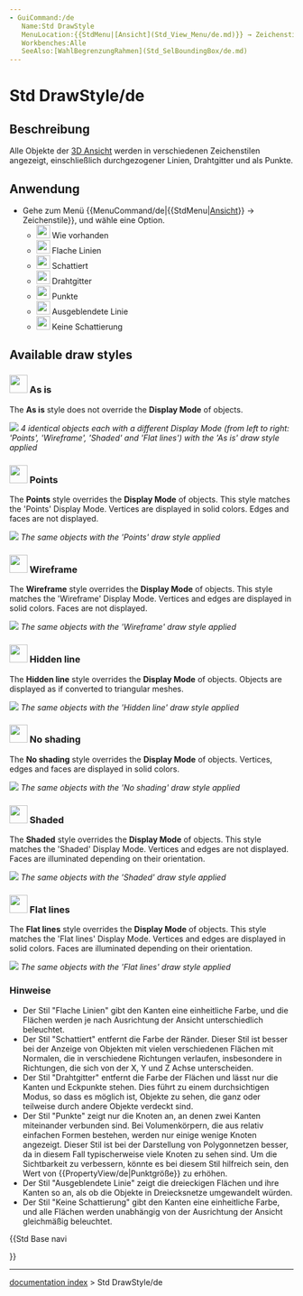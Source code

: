 ```yaml
---
- GuiCommand:/de
   Name:Std DrawStyle
   MenuLocation:{{StdMenu|[Ansicht](Std_View_Menu/de.md)}} → Zeichenstil
   Workbenches:Alle
   SeeAlso:[WahlBegrenzungRahmen](Std_SelBoundingBox/de.md)
---
```


# Std DrawStyle/de


</div>

## Beschreibung


<div class="mw-translate-fuzzy">

Alle Objekte der [3D Ansicht](3D_view/de.md) werden in verschiedenen Zeichenstilen angezeigt, einschließlich durchgezogener Linien, Drahtgitter und als Punkte.


</div>

## Anwendung


<div class="mw-translate-fuzzy">

-   Gehe zum Menü {{MenuCommand/de|{{StdMenu|[Ansicht](Std_View_Menu/de.md)}} → Zeichenstile}}, und wähle eine Option.
    -   <img alt="" src=images/DrawStyleAsIs.svg  style="width:24px;"> Wie vorhanden
    -   <img alt="" src=images/DrawStyleFlatLines.svg  style="width:24px;"> Flache Linien
    -   <img alt="" src=images/DrawStyleShaded.svg  style="width:24px;"> Schattiert
    -   <img alt="" src=images/DrawStyleWireFrame.svg  style="width:24px;"> Drahtgitter
    -   <img alt="" src=images/DrawStylePoints.svg  style="width:24px;"> Punkte
    -   <img alt="" src=images/DrawStyleWireFrame.svg  style="width:24px;"> Ausgeblendete Linie
    -   <img alt="" src=images/DrawStyleWireFrame.svg  style="width:24px;"> Keine Schattierung


</div>

## Available draw styles 

### <img alt="" src=images/Std_DrawStyleAsIs.svg  style="width:32px;"> As is 

The **As is** style does not override the **Display Mode** of objects.

![](images/Std_DrawStyleAsIs_example.png ) *4 identical objects each with a different Display Mode (from left to right: 'Points', 'Wireframe', 'Shaded' and 'Flat lines') with the 'As is' draw style applied*

### <img alt="" src=images/Std_DrawStylePoints.svg  style="width:32px;"> Points 

The **Points** style overrides the **Display Mode** of objects. This style matches the \'Points\' Display Mode. Vertices are displayed in solid colors. Edges and faces are not displayed.

![](images/Std_DrawStylePoints_example.png ) *The same objects with the 'Points' draw style applied*

### <img alt="" src=images/Std_DrawStyleWireFrame.svg  style="width:32px;"> Wireframe 

The **Wireframe** style overrides the **Display Mode** of objects. This style matches the \'Wireframe\' Display Mode. Vertices and edges are displayed in solid colors. Faces are not displayed.

![](images/Std_DrawStyleWireframe_example.png ) *The same objects with the 'Wireframe' draw style applied*

### <img alt="" src=images/Std_DrawStyleHiddenLine.svg  style="width:32px;"> Hidden line 

The **Hidden line** style overrides the **Display Mode** of objects. Objects are displayed as if converted to triangular meshes.

![](images/Std_DrawStyleHiddenLine_example.png ) *The same objects with the 'Hidden line' draw style applied*

### <img alt="" src=images/Std_DrawStyleNoShading.svg  style="width:32px;"> No shading 

The **No shading** style overrides the **Display Mode** of objects. Vertices, edges and faces are displayed in solid colors.

![](images/Std_DrawStyleNoShading_example.png ) *The same objects with the 'No shading' draw style applied*

### <img alt="" src=images/Std_DrawStyleShaded.svg  style="width:32px;"> Shaded 

The **Shaded** style overrides the **Display Mode** of objects. This style matches the \'Shaded\' Display Mode. Vertices and edges are not displayed. Faces are illuminated depending on their orientation.

![](images/Std_DrawStyleShaded_example.png ) *The same objects with the 'Shaded' draw style applied*

### <img alt="" src=images/Std_DrawStyleFlatLines.svg  style="width:32px;"> Flat lines 

The **Flat lines** style overrides the **Display Mode** of objects. This style matches the \'Flat lines\' Display Mode. Vertices and edges are displayed in solid colors. Faces are illuminated depending on their orientation.

![](images/Std_DrawStyleFlatLines_example.png ) *The same objects with the 'Flat lines' draw style applied*


<div class="mw-translate-fuzzy">

### Hinweise


</div>


<div class="mw-translate-fuzzy">

-   Der Stil \"Flache Linien\" gibt den Kanten eine einheitliche Farbe, und die Flächen werden je nach Ausrichtung der Ansicht unterschiedlich beleuchtet.
-   Der Stil \"Schattiert\" entfernt die Farbe der Ränder. Dieser Stil ist besser bei der Anzeige von Objekten mit vielen verschiedenen Flächen mit Normalen, die in verschiedene Richtungen verlaufen, insbesondere in Richtungen, die sich von der X, Y und Z Achse unterscheiden.
-   Der Stil \"Drahtgitter\" entfernt die Farbe der Flächen und lässt nur die Kanten und Eckpunkte stehen. Dies führt zu einem durchsichtigen Modus, so dass es möglich ist, Objekte zu sehen, die ganz oder teilweise durch andere Objekte verdeckt sind.
-   Der Stil \"Punkte\" zeigt nur die Knoten an, an denen zwei Kanten miteinander verbunden sind. Bei Volumenkörpern, die aus relativ einfachen Formen bestehen, werden nur einige wenige Knoten angezeigt. Dieser Stil ist bei der Darstellung von Polygonnetzen besser, da in diesem Fall typischerweise viele Knoten zu sehen sind. Um die Sichtbarkeit zu verbessern, könnte es bei diesem Stil hilfreich sein, den Wert von {{PropertyView/de|Punktgröße}} zu erhöhen.
-   Der Stil \"Ausgeblendete Linie\" zeigt die dreieckigen Flächen und ihre Kanten so an, als ob die Objekte in Dreiecksnetze umgewandelt würden.
-   Der Stil \"Keine Schattierung\" gibt den Kanten eine einheitliche Farbe, und alle Flächen werden unabhängig von der Ausrichtung der Ansicht gleichmäßig beleuchtet.


</div>





{{Std Base navi

}}

---
[documentation index](../README.md) > Std DrawStyle/de
